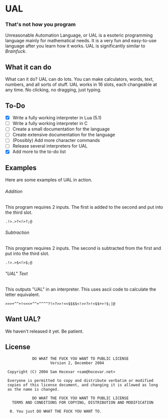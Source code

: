 # UAL
### That's not how you program
Unreasonable Automation Language, or UAL is a esoteric programming language mainly for mathematical needs. It is a very fun and easy-to-use language after you learn how it works. UAL is significantly similar to *Brainfuck*.

## What it can do
What can it do? UAL can do lots. You can make calculators, words, text, numbers, and all sorts of stuff. UAL works in 16 slots, each changeable at any time. No clicking, no dragging, just typing.

## To-Do

- [x] Write a fully working interpreter in Lua (5.1)
- [ ] Write a fully working interpreter in C
- [ ] Create a small documentation for the language
- [ ] Create extensive documentation for the language
- [ ] (Possibly) Add more character commands
- [ ] Release several interpreters for UAL
- [x] Add more to the to-do list

## Examples
Here are some examples of UAL in action.

###### Addition
This program requires 2 inputs. The first is added to the second and put into the third slot.
```
.!>.>?<!>?;@
```

###### Subtraction
This program requires 2 inputs. The second is subtracted from the first and put into the third slot.
```
.!>.>$<!>$;@
```

###### "UAL" Text
This outputs "UAL" in an interpreter. This uses ascii code to calculate the letter equivalent.
```
>>>+^^+!<<<+^^+^^^^?!>?>>!<<$$$$<!>>?>!<$$+>!$;|@
```

## Want UAL?
We haven't released it yet. Be patient.

## License
```
            DO WHAT THE FUCK YOU WANT TO PUBLIC LICENSE
                    Version 2, December 2004

 Copyright (C) 2004 Sam Hocevar <sam@hocevar.net>

 Everyone is permitted to copy and distribute verbatim or modified
 copies of this license document, and changing it is allowed as long
 as the name is changed.

            DO WHAT THE FUCK YOU WANT TO PUBLIC LICENSE
   TERMS AND CONDITIONS FOR COPYING, DISTRIBUTION AND MODIFICATION

  0. You just DO WHAT THE FUCK YOU WANT TO.
```

